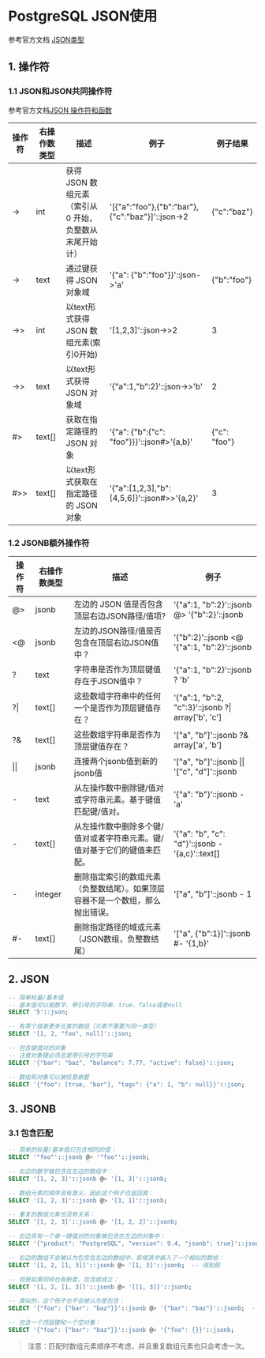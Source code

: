 # PostgreSQL JSON使用

参考官方文档 [JSON类型](http://www.postgres.cn/docs/11/datatype-json.html)

## 1. 操作符

### 1.1 JSON和JSON共同操作符

参考官方文档[JSON 操作符和函数](http://www.postgres.cn/docs/11/functions-json.html#FUNCTIONS-JSONB-OP-TABLE)

| 操作符 | 右操作数类型 | 描述                                                    | 例子                                               | 例子结果       |
| ------ | ------------ | ------------------------------------------------------- | -------------------------------------------------- | -------------- |
| ->   | int        | 获得 JSON 数组元素（索引从 0 开始，负整数从末尾开始计） | '[{"a":"foo"},{"b":"bar"},{"c":"baz"}]'::json->2 | {"c":"baz"}  |
| ->   | text       | 通过键获得 JSON 对象域                                  | '{"a": {"b":"foo"}}'::json->'a'                  | {"b":"foo"}  |
| ->>  | int        | 以text形式获得 JSON 数组元素(索引0开始)                   | '[1,2,3]'::json->>2                              | 3            |
| ->>  | text       | 以text形式获得 JSON 对象域                            | '{"a":1,"b":2}'::json->>'b'                      | 2            |
| #>  | text[]     | 获取在指定路径的 JSON 对象                              | '{"a": {"b":{"c": "foo"}}}'::json#>'{a,b}'       | {"c": "foo"} |
| #>> | text[]     | 以text形式获取在指定路径的 JSON 对象                  | '{"a":[1,2,3],"b":[4,5,6]}'::json#>>'{a,2}'      | 3            |

### 1.2 JSONB额外操作符

| 操作符 | 右操作数类型 | 描述                                                         | 例子                                               |
| ------ | ------------ | ------------------------------------------------------------ | -------------------------------------------------- |
| @>     | jsonb        | 左边的 JSON 值是否包含顶层右边JSON路径/值项?                 | '{"a":1, "b":2}'::jsonb @> '{"b":2}'::jsonb        |
| <@     | jsonb        | 左边的JSON路径/值是否包含在顶层右边JSON值中？                | '{"b":2}'::jsonb <@ '{"a":1, "b":2}'::jsonb        |
| ?      | text         | 字符串是否作为顶层键值存在于JSON值中？                       | '{"a":1, "b":2}'::jsonb ? 'b'                      |
| ?\|    | text[]       | 这些数组字符串中的任何一个是否作为顶层键值存在？             | '{"a":1, "b":2, "c":3}'::jsonb ?\| array['b', 'c'] |
| ?&     | text[]       | 这些数组字符串是否作为顶层键值存在？                         | '["a", "b"]'::jsonb ?& array['a', 'b']             |
| \|\|   | jsonb        | 连接两个jsonb值到新的jsonb值                                 | '["a", "b"]'::jsonb \|\| '["c", "d"]'::jsonb       |
| -      | text         | 从左操作数中删除键/值对或字符串元素。基于键值匹配键/值对。   | '{"a": "b"}'::jsonb - 'a'                          |
| -      | text[]       | 从左操作数中删除多个键/值对或者字符串元素。键/值对基于它们的键值来匹配。 | '{"a": "b", "c": "d"}'::jsonb - '{a,c}'::text[]    |
| -      | integer      | 删除指定索引的数组元素（负整数结尾）。如果顶层容器不是一个数组，那么抛出错误。 | '["a", "b"]'::jsonb - 1                            |
| #-     | text[]       | 删除指定路径的域或元素（JSON数组，负整数结尾）               | '["a", {"b":1}]'::jsonb #- '{1,b}'                 |


## 2. JSON

```sql
-- 简单标量/基本值
-- 基本值可以是数字、带引号的字符串、true、false或者null
SELECT '5'::json;

-- 有零个或者更多元素的数组（元素不需要为同一类型）
SELECT '[1, 2, "foo", null]'::json;

-- 包含键值对的对象
-- 注意对象键必须总是带引号的字符串
SELECT '{"bar": "baz", "balance": 7.77, "active": false}'::json;

-- 数组和对象可以被任意嵌套
SELECT '{"foo": [true, "bar"], "tags": {"a": 1, "b": null}}'::json;
```

## 3. JSONB

### 3.1 包含匹配

```sql
-- 简单的标量/基本值只包含相同的值：
SELECT '"foo"'::jsonb @> '"foo"'::jsonb;

-- 右边的数字被包含在左边的数组中：
SELECT '[1, 2, 3]'::jsonb @> '[1, 3]'::jsonb;

-- 数组元素的顺序没有意义，因此这个例子也返回真：
SELECT '[1, 2, 3]'::jsonb @> '[3, 1]'::jsonb;

-- 重复的数组元素也没有关系：
SELECT '[1, 2, 3]'::jsonb @> '[1, 2, 2]'::jsonb;

-- 右边具有一个单一键值对的对象被包含在左边的对象中：
SELECT '{"product": "PostgreSQL", "version": 9.4, "jsonb": true}'::jsonb @> '{"version": 9.4}'::jsonb;

-- 右边的数组不会被认为包含在左边的数组中，即使其中嵌入了一个相似的数组：
SELECT '[1, 2, [1, 3]]'::jsonb @> '[1, 3]'::jsonb;  -- 得到假

-- 但是如果同样也有嵌套，包含就成立：
SELECT '[1, 2, [1, 3]]'::jsonb @> '[[1, 3]]'::jsonb;

-- 类似的，这个例子也不会被认为是包含：
SELECT '{"foo": {"bar": "baz"}}'::jsonb @> '{"bar": "baz"}'::jsonb;  -- 得到假

-- 包含一个顶层键和一个空对象：
SELECT '{"foo": {"bar": "baz"}}'::jsonb @> '{"foo": {}}'::jsonb;
```

> 注意：匹配时数组元素顺序不考虑，并且重复数组元素也只会考虑一次。
